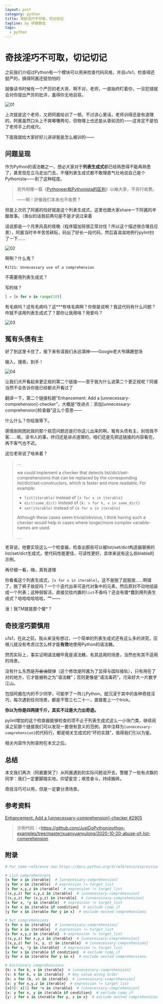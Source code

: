 ```yaml
---
layout: post
category: python
title: 奇技淫巧不可取，切记切记
tagline: by 轩辕御龙
tags:
  - python
---
```


# 奇技淫巧不可取，切记切记

之前我们介绍过Python有一个模块可以用来检查代码风格，并且u1s1，检查得还挺严的，搞得阿酱还挺怕怕的

就像读书时候有一个严厉的老大哥、啊不对，老师，一直始终盯着你，一旦犯错就会对你提出严厉的批评，羞得你无地自容。

<!--more-->

![01](http://www.justdopython.com/assets/images/2020/10/2020-10-20-abuse-of-list-comprehension/01.jpg)

上次就是这个老师，又把阿酱给训了一顿。不过讲心里话，老师训得还是有道理的，阿酱虽然口头上不爽嘟囔两句，但物理上也还是从善如流的——这肯定不是怕了老师手上的戒尺。

下面我就给大家好好儿讲讲我是怎么被训的——

## 问题呈现

作为Python的语法糖之一，想必大家对于**列表生成式**都已经熟悉得不能再熟悉了，甚至现在立马走出门去，不懂列表生成式都不敢理直气壮地说自己是个Pythonista——到了这种程度。

> 另外附赠一篇《[Pythoneer和Pythonista的区别](https://www.quora.com/Whats-the-exact-difference-between-a-Pythoneer-and-a-Pythonista)》以飨大家，不另行收费。
>
> ——啊！好像我们本来也不收费？

但是上次坑了阿酱的恰好就是这个列表生成式，这里也跟大家share一下阿酱的辛酸故事。（类似的话我前两句是不是才说过来着

话说那是一个月黑风高的夜晚（程序猿加班很正常对伐？所以这个描述很合理且应景），阿酱当时辛辛苦苦耕耘，码出了好长一段代码，然后喜滋滋地例行pylint扫了一下……

![02](http://www.justdopython.com/assets/images/2020/10/2020-10-20-abuse-of-list-comprehension/02.jpg)

啊咧？什么鬼？

```shell
R1721: Unnecessary use of a comprehension
```

不需要用列表生成式？

写的啥？

```python
l = [n for n in range(10)]
```

有毛病吗？这有毛病吗？这***有啥毛病啊？你倒是说啊？我这代码有什么问题？咋就不该用列表生成式了？那你让我用啥？用爱吗？

![03](http://www.justdopython.com/assets/images/2020/10/2020-10-20-abuse-of-list-comprehension/03.jpg)

## 冤有头债有主

好了到这里卡住了，接下来有请我们永远滴神——Google老大爷蹒跚登场

输入，搜索，到手！

![04](http://www.justdopython.com/assets/images/2020/10/2020-10-20-abuse-of-list-comprehension/04.png)

让我们点开看起来更正规的第二个链接——至于我为什么说第二个更正规呢？阿酱当然不会告诉你我已经都点开看过了

翻译一下，第二个链接标题“Enhancement: Add a [unnecessary-comprehension]-checker”，大概是“改进点：添加[unnecessary-comprehension]检查器”这么个意思——

什么什么？你给我等下。

感情刚刚困扰我的那个规范问题还是打你这儿出来的啊，冤有头债有主，别怪我不客……咳，读书人的事，终归还是讲点道理的，咱们还是先把这链接的内容看完，再不客气也不迟。

这位老哥说了啥来着？

> ...
>
> we could implement a checker that detects list/dict/set-comprehensions that can be replaced by the corresponding list/dict/set-constructors, which is faster and more readable.
> For example:
>
> - `list(iterable)` instead of `[x for x in iterable]`
> - `dict(some_dict)` instead of `{k: v for k, v in some_dict}`
> - `set(iterable)` instead of `{e for e in iterable}`
>
> Although these cases seem trivial/obvious, I think having such a checker would help in cases where longer/more complex variable-names are used.
>
> ...

老哥说，他要实现这么一个检查器，检查出那些可以被list/set/dict构造器替换的list/set/dict生成式，使代码性能更佳、可读性更好。具体来说有这么些blabla的示例。

再仔细一看，嗨，真有道理

你看看这个列表生成式，`[x for x in iterable]`，这不是脱了屁股放……啊错了，脱了裤子放屁吗？一个个迭代出来可迭代对象中的元素，然后原封不动地组装成一个列表；这种弱智活，直接交给内置的`list`不香吗？还会有傻*蠢到用列表生成式？哈哈哈哈哈哈，𥫗——

淦！我TM就是那个傻*？

## 奇技淫巧要慎用

u1s1，在此之前，我从来没有想过，一个简单的列表生成式还有这么多的讲究，压根儿就没有考虑过怎么样才能**有效**地使用Python的语法糖。

然而实际上，事实证明语法糖毕竟是语法糖，有其适用的场景，当然也有其不适用的场景。

没有什么东西是~~万金油~~银弹（这个修改是阿酱为了显得与国际接轨），只有用在了对的地方，它才能被称之为“语法糖”；否则更像是“语法毒药”，污染好大一片数字江山。

包括阿酱在内的不少同学，可能学了一阵儿Python，就沉浸于其中的各种奇技淫巧，每次遇到任何场景，都是不管三七二十一，直接套上一个trick。

**你以为你是四两拨千斤，其实不过是大力出奇迹。**

pylint增加的这个检查器能够检查的项不止于列表生成式这么一小块门类，继续阅读之前那个链接我们可以发现一套很有意义的范例，其中注释为`[unnecessary-comprehension]`的代码行，都是相关生成式的“坏的实践”，值得我们引以为鉴。

相关内容作为附录附在本文之后。

## 总结

本文我们再次（阿酱要哭了）从阿酱遇到的实际问题说开去，警醒了一些有点飘的同学：我们一定要脚踏实地，仰望星空；艰苦奋斗，持续搬砖。

奇技淫巧可以用，但是一定要分清场景。

## 参考资料

[Enhancement: Add a [unnecessary-comprehension]-checker #2905](https://github.com/PyCQA/pylint/issues/2905)

> 示例代码：<https://github.com/JustDoPython/python-examples/tree/master/xuanyuanyulong/2020-10-20-abuse-of-list-comprehension

## 附录

```python
# For name-reference see https://docs.python.org/3/reference/expressions.html#displays-for-lists-sets-and-dictionaries

# List comprehensions
[x for x in iterable]  # [unnecessary-comprehension]
[y for x in iterable]  # expression != target_list
[x for x,y,z in iterable]  # expression != target_list
[(x,y,z) for x,y,z in iterable]  # [unnecessary-comprehension]
[(x,y,z) for (x,y,z) in iterable]  # [unnecessary-comprehension]
[x for x, *y in iterable]  # expression != target_list
[x for x in iterable if condition]  # exclude comp_if
[y for x in iterable for y in x]  # exclude nested comprehensions

# Set comprehensions
{x for x in iterable}  # [unnecessary-comprehension]
{y for x in iterable}  # expression != target_list
{x for x,y,z in iterable}  # expression != target_list
{(x,y,z) for x,y,z in iterable}  # [unnecessary-comprehension]
{(x,y,z) for (x, y, z) in iterable}  # [unnecessary-comprehension]
{x for x, *y in iterable}  # expression != target_list
{x for x in iterable if condition}  # exclude comp_if
{y for x in iterable for y in x}  # exclude nested comprehensions

# Dictionary comprehensions
{k: v for k, v in iterable}  # [unnecessary-comprehension]
{v: k for k, v in iterable}  # key value wrong order
{k: v for (k, v) in iterable}  # [unnecessary-comprehension]
{x: y for x,y,z in iterable}  # expression != target_list
{x[0]: x[1] for *x in iterable}  # [unnecessary-comprehension]
{x: y for x, y in iterable if condition}  # exclude comp_if
{y: z for x in iterable for y, z in x}  # exclude nested comprehensions
```

